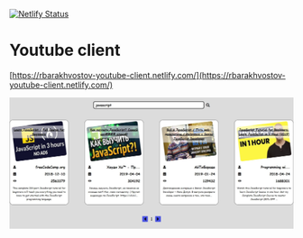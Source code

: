 [![Netlify Status](https://api.netlify.com/api/v1/badges/2e076a17-dac1-4b93-94b5-d0c07c6efd9e/deploy-status)](https://app.netlify.com/sites/rbarakhvostov-youtube-client/deploys)

# Youtube client

[https://rbarakhvostov-youtube-client.netlify.com/](https://rbarakhvostov-youtube-client.netlify.com/)

![Application](./youtube-client/public/youtube-client.JPG)

